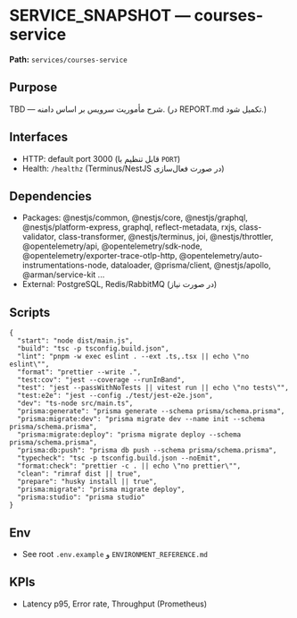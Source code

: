 # SERVICE_SNAPSHOT — courses-service

**Path:** `services/courses-service`

## Purpose
TBD — شرح مأموریت سرویس بر اساس دامنه. (در REPORT.md تکمیل شود.)

## Interfaces
- HTTP: default port 3000 (قابل تنظیم با `PORT`)
- Health: `/healthz` (Terminus/NestJS در صورت فعال‌سازی)

## Dependencies
- Packages: @nestjs/common, @nestjs/core, @nestjs/graphql, @nestjs/platform-express, graphql, reflect-metadata, rxjs, class-validator, class-transformer, @nestjs/terminus, joi, @nestjs/throttler, @opentelemetry/api, @opentelemetry/sdk-node, @opentelemetry/exporter-trace-otlp-http, @opentelemetry/auto-instrumentations-node, dataloader, @prisma/client, @nestjs/apollo, @arman/service-kit ...
- External: PostgreSQL, Redis/RabbitMQ (در صورت نیاز)

## Scripts
```
{
  "start": "node dist/main.js",
  "build": "tsc -p tsconfig.build.json",
  "lint": "pnpm -w exec eslint . --ext .ts,.tsx || echo \"no eslint\"",
  "format": "prettier --write .",
  "test:cov": "jest --coverage --runInBand",
  "test": "jest --passWithNoTests || vitest run || echo \"no tests\"",
  "test:e2e": "jest --config ./test/jest-e2e.json",
  "dev": "ts-node src/main.ts",
  "prisma:generate": "prisma generate --schema prisma/schema.prisma",
  "prisma:migrate:dev": "prisma migrate dev --name init --schema prisma/schema.prisma",
  "prisma:migrate:deploy": "prisma migrate deploy --schema prisma/schema.prisma",
  "prisma:db:push": "prisma db push --schema prisma/schema.prisma",
  "typecheck": "tsc -p tsconfig.build.json --noEmit",
  "format:check": "prettier -c . || echo \"no prettier\"",
  "clean": "rimraf dist || true",
  "prepare": "husky install || true",
  "prisma:migrate": "prisma migrate deploy",
  "prisma:studio": "prisma studio"
}
```

## Env
- See root `.env.example` و `ENVIRONMENT_REFERENCE.md`

## KPIs
- Latency p95, Error rate, Throughput (Prometheus)
